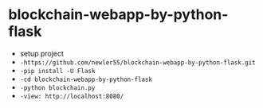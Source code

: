 # blockchain-webapp-by-python-flask

* setup project
*  `-https://github.com/newler55/blockchain-webapp-by-python-flask.git`
*  `-pip install -U Flask`
*  `-cd blockchain-webapp-by-python-flask`
*  `-python blockchain.py`
*  `-view: http://localhost:8080/`
